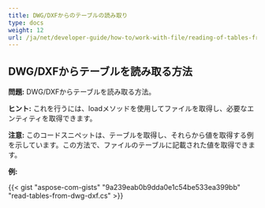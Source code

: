 ```yaml
---
title: DWG/DXFからのテーブルの読み取り
type: docs
weight: 12
url: /ja/net/developer-guide/how-to/work-with-file/reading-of-tables-from-dwg-dxf/
---
```


## **DWG/DXFからテーブルを読み取る方法**

**問題:** DWG/DXFからテーブルを読み取る方法。

**ヒント:** これを行うには、loadメソッドを使用してファイルを取得し、必要なエンティティを取得できます。

**注意:** このコードスニペットは、テーブルを取得し、それらから値を取得する例を示しています。この方法で、ファイルのテーブルに記載された値を取得できます。

**例:**

{{< gist "aspose-com-gists" "9a239eab0b9dda0e1c54be533ea399bb" "read-tables-from-dwg-dxf.cs" >}}
